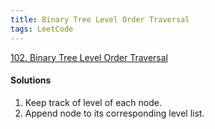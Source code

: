 ```yaml
---
title: Binary Tree Level Order Traversal
tags: LeetCode
---
```


[102. Binary Tree Level Order Traversal](https://leetcode.com/problems/binary-tree-level-order-traversal/)

#### Solutions
1. Keep track of level of each node.  
2. Append node to its corresponding level list.  